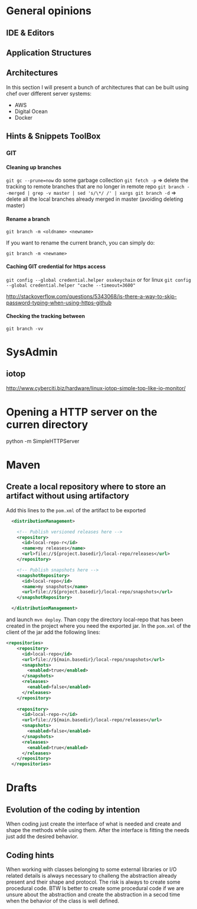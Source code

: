 # General opinions

## IDE & Editors
## Application Structures
## Architectures
In this section I will present a bunch of architectures that can be built using chef over different server systems:
* AWS
* Digital Ocean
* Docker

## Hints & Snippets ToolBox
### GIT
#### Cleaning up branches
```git gc --prune=now``` do some garbage collection
```git fetch -p``` => delete the tracking to remote branches that are no longer in remote repo
```git branch --merged | grep -v master | sed 's/\*/ /' | xargs git branch -d``` => delete all the local branches already merged in master (avoiding deleting master)
#### Rename a branch
````git branch -m <oldname> <newname>````

If you want to rename the current branch, you can simply do:

````git branch -m <newname>````

#### Caching GIT credential for https access
```git config --global credential.helper osxkeychain```
or for linux
```git config --global credential.helper "cache --timeout=3600"```

http://stackoverflow.com/questions/5343068/is-there-a-way-to-skip-password-typing-when-using-https-github

#### Checking the tracking between 
```git branch -vv```

# SysAdmin
## iotop 
http://www.cyberciti.biz/hardware/linux-iotop-simple-top-like-io-monitor/

# Opening a HTTP server on the curren directory
python -m SimpleHTTPServer

# Maven 
## Create a local repository where to store an artifact without using artifactory
Add this lines to the ```pom.xml``` of the artifact to be exported 
```xml
  <distributionManagement>

    <!-- Publish versioned releases here -->
    <repository>
      <id>local-repo-r</id>
      <name>my releases</name>
      <url>file://${project.basedir}/local-repo/releases</url>
    </repository>

    <!-- Publish snapshots here -->
    <snapshotRepository>
      <id>local-repo</id>
      <name>my snapshots</name>
      <url>file://${project.basedir}/local-repo/snapshots</url>
    </snapshotRepository>

  </distributionManagement>
```
and launch ```mvn deploy```. Than copy the directory local-repo that has been created in the project where you need the exported jar. In the ```pom.xml``` of the client of the jar add the following lines:
```xml
<repositories>
    <repository>
      <id>local-repo</id>
      <url>file://${main.basedir}/local-repo/snapshots</url>
      <snapshots>
        <enabled>true</enabled>
      </snapshots>
      <releases>
        <enabled>false</enabled>
      </releases>
    </repository>
    
    <repository>
      <id>local-repo-r</id>
      <url>file://${main.basedir}/local-repo/releases</url>
      <snapshots>
        <enabled>false</enabled>
      </snapshots>
      <releases>
        <enabled>true</enabled>
      </releases>
    </repository>
  </repositories>
```

# Drafts
## Evolution of the coding by intention
When coding just create the interface of what is needed and create and shape the methods while using them. After the interface is fitting the needs just add the desired behavior.

## Coding hints 
When working with classes belonging to some external libraries or I/O related details is always necessary to challeng the abstraction already present and their shape and protocol. The risk is always to create some procedural code. BTW Is better to create some procedural code if we are unsure about the abstraction and create the abstraction in a secod time when the behavior of the class is well defined.
